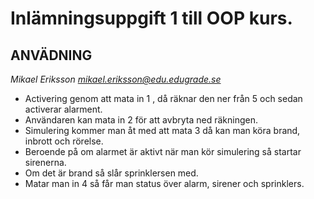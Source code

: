 # Inlämningsuppgift 1 till OOP kurs.

## ANVÄDNING

*Mikael Eriksson*
*mikael.eriksson@edu.edugrade.se*

* Activering genom att mata in 1 , då räknar den ner från 5 och sedan activerar alarment.
* Användaren kan mata in 2 för att avbryta ned räkningen.
* Simulering kommer man åt med att mata 3 då kan man köra brand, inbrott och rörelse.
* Beroende på om alarmet är aktivt när man kör simulering så startar sirenerna.
* Om det är brand så slår sprinklersen med.
* Matar man in 4 så får man status över alarm, sirener och sprinklers.

